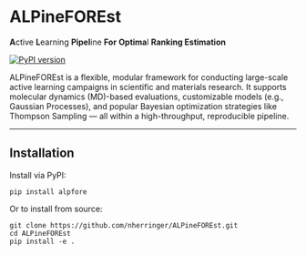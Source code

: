 # ALPineFOREst

**A**ctive **L**earning **Pipel**ine **For** **Optima**l **Ranking Estimation**

[![PyPI version](https://badge.fury.io/py/alpfore.svg)](https://pypi.org/project/alpfore/)

ALPineFOREst is a flexible, modular framework for conducting large-scale active learning campaigns in scientific and materials research. It supports molecular dynamics (MD)-based evaluations, customizable models (e.g., Gaussian Processes), and popular Bayesian optimization strategies like Thompson Sampling — all within a high-throughput, reproducible pipeline.

---

## Installation

Install via PyPI:
```
pip install alpfore
```
Or to install from source:
```
git clone https://github.com/nherringer/ALPineFOREst.git
cd ALPineFOREst
pip install -e .
```
